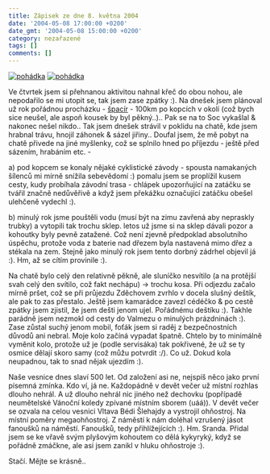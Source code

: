 ```yaml
---
title: Zápisek ze dne 8. května 2004
date: '2004-05-08 17:00:00 +0200'
date_gmt: '2004-05-08 15:00:00 +0200'
category: nezařazené
tags: []
comments: []
---
```

<div >  <a href="wallpaper.php"><img alt="pohádka" src="/assets/migrated/old-images/box.jpg"></a>  <a href="wallpaper.php"><img alt="pohádka" src="/assets/migrated/old-images/crossing.jpg"></a>  </div>
<p>Ve čtvrtek jsem si přehnanou aktivitou nahnal křeč do obou nohou, ale nepodařilo se mi utopit se,  tak jsem zase zpátky :). Na dnešek jsem plánoval už rok pořádnou procházku -  <a href="https://www.spacir.unas.cz/">špacír</a> - 100km po kopcích v okolí (což bych sice neušel, ale aspoň  kousek by byl pěkný..).. Pak se na to Soc vykašlal &amp; nakonec nešel nikdo.. Tak jsem dnešek strávil  v poklidu na chatě, kde jsem hrabnal trávu, hnojil záhonek &amp; sázel jiřiny.. Doufal jsem, že mě pobyt na chatě  přivede na jiné myšlenky, což se splnilo hned po příjezdu - ještě před sázením, hrabáním etc. -</p>
<p>a) pod  kopcem se konaly nějaké cyklistické závody - spousta namakaných šílenců mi mírně snížila sebevědomí :)  pomalu jsem se proplížil kusem cesty, kudy probíhala závodní trasa - chlápek upozorňující na zatáčku se  tvářil značně nedůvěřivě a když jsem překážku označující zatáčku obešel ulehčeně vydechl :).</p>
<p>b) minulý rok  jsme pouštěli vodu (musí být na zimu zavřená aby nepraskly trubky) a vytopili tak trochu sklep. letos už jsme  si na sklep dávali pozor a kohoutky byly pevně zatažené. Což není zjevně předpoklad absolutního úspěchu,  protože voda z baterie nad dřezem byla nastavená mimo dřez a stékala na zem. Stejně jako minulý rok jsem  tento dorbný zádrhel objevil já :). Hm, až se cítím provinile :).</p>
<p>Na chatě bylo celý den relativně pěkně, ale sluníčko nesvítilo (a na protější svah celý den svítilo,  což fakt nechápu) -> trochu kosa. Při odjezdu začalo mírně pršet, což se při průjezdu Zděchovem zvrhlo v docela  slušný deštík, ale pak to zas přestalo. Ještě jsem kamarádce zavezl cédéčko &amp; po cestě zpátky jsem zjistil,  že jsem dešti jenom ujel. Pořádnému deštíku :). Takhle parádně jsem nezmokl od cesty do Valmezu o minulých  prázdninách :). Zase zůstal suchý jenom mobil, foťák jsem si raděj z bezpečnostních důvodů ani nebral.  Moje kolo začíná vypadat špatně. Chtelo by to minimálně vyměnit kolo, protože už je (podle servisáka) tak  pokřivené, že už se ty osmice dělají skoro samy (což můžu potvrdit :/). Co už. Dokud kola neupadnou,  tak to snad nějak ujezdím :).</p>
<p>Naše vesnice dnes slaví 500 let. Od založení asi ne, nejspíš něco jako první písemná zmínka. Kdo ví, já ne.  Každopádně v devět večer už místní rozhlas dlouho nehrál. A už dlouho nehrál nic jiného než dechovku (popřípadě  neumětelské Vánoční koledy zpívané místním sborem (uáá)). V devět večer se ozvala na celou vesnici Vltava Bédi  Šlehajdy a vystrojil ohňostroj. Na místní poměry megaohňostroj. Z náměstí k nám doléhal vzrušený jásot fanoušků  na náměstí. Fanoušků, tedy přihlížejících :). Hm. Sranda. Přidal jsem se ke vřavě svým plyšovým kohoutem co  dělá kykyryký, když se pořádně zmáčkne, ale asi jsem zanikl v hluku ohňostroje :).</p>
<p>Stačí. Mějte se krásně..</p>
